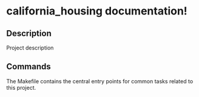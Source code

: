 # california_housing documentation!

## Description

Project description

## Commands

The Makefile contains the central entry points for common tasks related to this project.

